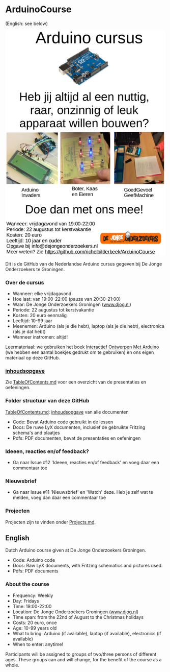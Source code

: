 # ArduinoCourse

(English: see below)

![Poster](Misc/Poster2014September.png)


Dit is de GitHub van de Nederlandse Arduino cursus gegeven bij De Jonge Onderzoekers te Groningen.

### Over de cursus
 * Wanneer: elke vrijdagavond 
 * Hoe laat: van 19:00-22:00 (pauze van 20:30-21:00)
 * Waar: De Jonge Onderzoekers Groningen (www.djog.nl)
 * Periode: 22 augustus tot kerstvakantie
 * Kosten: 20 euro eenmalig
 * Leeftijd: 10-99 jaar
 * Meenemen: Arduino (als je die hebt), laptop (als je die hebt), electronica (als je dat hebt)
 * Wanneer instromen: altijd!

Leermateriaal: we gebruiken het boek [Interactief Ontwerpen Met Arduino](https://sites.google.com/site/hwcontwerpen/interactief-ontwerpen-met-arduino) (we hebben een aantal boekjes gedrukt om te gebruiken) en ons eigen materiaal op deze GitHub.

### [inhoudsopgave](TableOfContents.md)
Zie [TableOfContents.md](TableOfContents.md) voor een overzicht van de presentaties en oefeningen.

### Folder structuur van deze GitHub

[TableOfContents.md](TableOfContents.md): [inhoudsopgave](TableOfContents.md) van alle documenten
 * Code: Bevat Arduino code gebruikt in de lessen
 * Docs: De ruwe LyX documenten, inclusief de gebruikte Fritzing schema's and plaatjes
 * Pdfs: PDF documenten, bevat de presentaties en oefeningen

### Ideeen, reacties en/of feedback?
 * Ga naar Issue #12 'Ideeen, reacties en/of feedback' en voeg daar een commentaar toe

### Nieuwsbrief
 * Ga naar Issue #11 'Nieuwsbrief' en 'Watch' deze. Heb je zelf wat te melden, voeg dan daar een commentaar toe

### Projecten

Projecten zijn te vinden onder [Projects.md](Projects.md).

## English

Dutch Arduino course given at De Jonge Onderzoekers Groningen.

* Code: Arduino code
* Docs: Raw LyX documents, with Fritzing schematics and pictures used. 
* Pdfs: PDF documents

### About the course

 * Frequency: Weekly
 * Day: Fridays
 * Time: 19:00-22:00 
 * Location: De Jonge Onderzoekers Groningen (www.djog.nl)
 * Time span: from the 22nd of August to the Christmas holidays
 * Costs: 20 euro, once
 * Age: 10-99 years old
 * What to bring: Arduino (if available), laptop (if available), electronics (if available)
 * When to enter: anytime!

Participants will be assigned to groups of two/three persons of different ages. These groups can and will change, for the benefit of the course as a whole.




